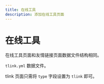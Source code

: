 ```yaml
---
title: 在线工具
description: 添加在线工具页面
---
```


# 在线工具

在线工具页面和友情链接页面数据文件结构相同。

`tlink.yml` 数据文件。

tlink 页面只需将 `type` 字段设置为 `tlink` 即可。